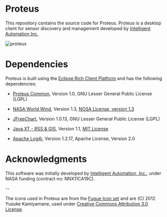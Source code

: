 # Proteus 

This repository contains the source code for Proteus. Proteus is a
desktop client for sensor discovery and management developed by
[Intelligent Automation Inc.](http://www.i-a-i.com)

![proteus](https://dl.dropbox.com/u/5431311/proteus/screenshots/proteus-1.1.0.beta.png)

# Dependencies 

Proteus is built using the
[Eclipse Rich Client Platform](http://wiki.eclipse.org/index.php/Rich_Client_Platform)
and has the following dependencies:

* [Proteus Common](https://github.com/intelligentautomation/proteus-common), Version 1.0, GNU Lesser General Public License (LGPL)

* [NASA World Wind](http://worldwind.arc.nasa.gov/java/), Version 1.3, [NOSA License, version 1.3](http://ti.arc.nasa.gov/opensource/nosa/ "NOSA License")

* [JFreeChart](http://www.jfree.org/jfreechart/), Version 1.0.13, GNU Lesser General Public License (LGPL)

* [Java XT - RSS & GIS](http://www.javaxt.com/), Version 1.1, [MIT License](http://www.javaxt.com/downloads/javaxt-core/LICENSE.TXT "MIT License")

* [Apache Log4j](http://logging.apache.org/log4j/1.2/ "Apache Log4j"), Version 1.2.17, Apache License, Version 2.0


# Acknowledgments

This software was initially developed by [Intelligent Automation, Inc.](http://www.i-a-i.com "IAI"), under NASA funding (contract no: NNX11CA19C). 

--

The icons used in Proteus are from the
[Fugue Icon set](http://p.yusukekamiyamane.com/icons/search/fugue/) and are   (C) 2012 Yusuke Kamiyamane, used under
[Creative Commons
Attribution 3.0 License](http://creativecommons.org/licenses/by/3.0/).

